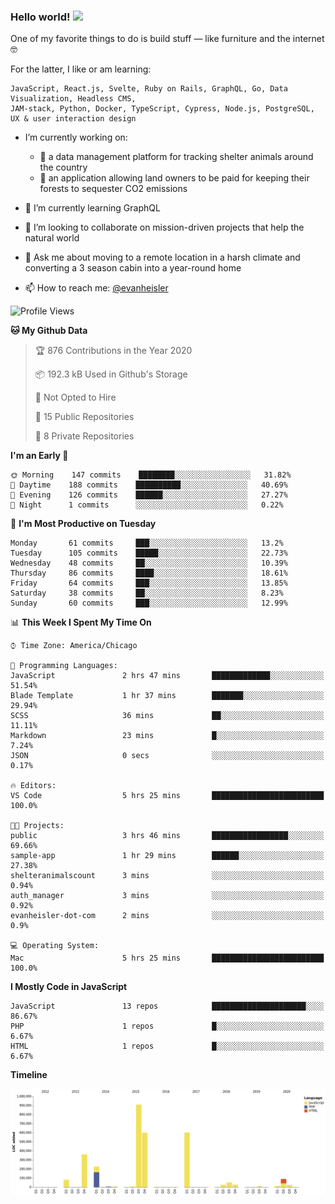 ### Hello world! <img src="https://media.giphy.com/media/hvRJCLFzcasrR4ia7z/giphy.gif" width="30px">

One of my favorite things to do is build stuff — like furniture and the internet 🤓

For the latter, I like or am learning:

```text
JavaScript, React.js, Svelte, Ruby on Rails, GraphQL, Go, Data Visualization, Headless CMS, 
JAM-stack, Python, Docker, TypeScript, Cypress, Node.js, PostgreSQL, UX & user interaction design
```

- I’m currently working on:
  - 🐶  a data management platform for tracking shelter animals around the country 
  - 🌳  an application allowing land owners to be paid for keeping their forests to sequester CO2 emissions


- 🌱  I’m currently learning GraphQL
- 👯  I’m looking to collaborate on mission-driven projects that help the natural world
- 💬  Ask me about moving to a remote location in a harsh climate and converting a 3 season cabin into a year-round home
- 📫  How to reach me: [@evanheisler](https://twitter.com/evanheisler)

<!--START_SECTION:waka-->
![Profile Views](http://img.shields.io/badge/Profile%20Views-19-blue)

**🐱 My Github Data** 

> 🏆 876 Contributions in the Year 2020
 > 
> 📦 192.3 kB Used in Github's Storage 
 > 
> 🚫 Not Opted to Hire
 > 
> 📜 15 Public Repositories
 > 
> 🔑 8 Private Repositories 

**I'm an Early 🐤** 

```text
🌞 Morning    147 commits    ████████░░░░░░░░░░░░░░░░░   31.82% 
🌆 Daytime    188 commits    ██████████░░░░░░░░░░░░░░░   40.69% 
🌃 Evening    126 commits    ██████░░░░░░░░░░░░░░░░░░░   27.27% 
🌙 Night      1 commits      ░░░░░░░░░░░░░░░░░░░░░░░░░   0.22%

```
📅 **I'm Most Productive on Tuesday** 

```text
Monday       61 commits     ███░░░░░░░░░░░░░░░░░░░░░░   13.2% 
Tuesday      105 commits    █████░░░░░░░░░░░░░░░░░░░░   22.73% 
Wednesday    48 commits     ██░░░░░░░░░░░░░░░░░░░░░░░   10.39% 
Thursday     86 commits     ████░░░░░░░░░░░░░░░░░░░░░   18.61% 
Friday       64 commits     ███░░░░░░░░░░░░░░░░░░░░░░   13.85% 
Saturday     38 commits     ██░░░░░░░░░░░░░░░░░░░░░░░   8.23% 
Sunday       60 commits     ███░░░░░░░░░░░░░░░░░░░░░░   12.99%

```


📊 **This Week I Spent My Time On** 

```text
⌚︎ Time Zone: America/Chicago

💬 Programming Languages: 
JavaScript               2 hrs 47 mins       █████████████░░░░░░░░░░░░   51.54% 
Blade Template           1 hr 37 mins        ███████░░░░░░░░░░░░░░░░░░   29.94% 
SCSS                     36 mins             ██░░░░░░░░░░░░░░░░░░░░░░░   11.11% 
Markdown                 23 mins             █░░░░░░░░░░░░░░░░░░░░░░░░   7.24% 
JSON                     0 secs              ░░░░░░░░░░░░░░░░░░░░░░░░░   0.17%

🔥 Editors: 
VS Code                  5 hrs 25 mins       █████████████████████████   100.0%

🐱‍💻 Projects: 
public                   3 hrs 46 mins       █████████████████░░░░░░░░   69.66% 
sample-app               1 hr 29 mins        ██████░░░░░░░░░░░░░░░░░░░   27.38% 
shelteranimalscount      3 mins              ░░░░░░░░░░░░░░░░░░░░░░░░░   0.94% 
auth_manager             3 mins              ░░░░░░░░░░░░░░░░░░░░░░░░░   0.92% 
evanheisler-dot-com      2 mins              ░░░░░░░░░░░░░░░░░░░░░░░░░   0.9%

💻 Operating System: 
Mac                      5 hrs 25 mins       █████████████████████████   100.0%

```

**I Mostly Code in JavaScript** 

```text
JavaScript               13 repos            █████████████████████░░░░   86.67% 
PHP                      1 repos             █░░░░░░░░░░░░░░░░░░░░░░░░   6.67% 
HTML                     1 repos             █░░░░░░░░░░░░░░░░░░░░░░░░   6.67%

```


**Timeline**

![Chart not found](https://github.com/evanheisler/evanheisler/blob/master/charts/bar_graph.png) 


<!--END_SECTION:waka-->
